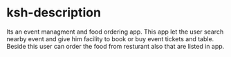 # ksh-description

Its an event managment and food ordering app.
This app let the user search nearby event and give him facility to book or buy event tickets and table.
Beside this user can order the food from resturant also that are listed in app.
